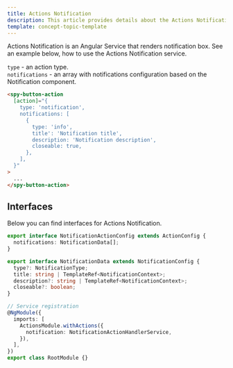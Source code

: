 ```yaml
---
title: Actions Notification
description: This article provides details about the Actions Notification service in the Components Library.
template: concept-topic-template
---
```


Actions Notification is an Angular Service that renders notification box.
See an example below, how to use the Actions Notification service.

`type` - an action type.  
`notifications` - an array with notifications configuration based on the Notification component.  

```html
<spy-button-action
  [action]="{
    type: 'notification',
    notifications: [
      {
        type: 'info',
        title': 'Notification title',
        description: 'Notification description',
        closeable: true,
      },
    ],
  }"
>
  ...
</spy-button-action>
```

## Interfaces

Below you can find interfaces for Actions Notification.

```ts
export interface NotificationActionConfig extends ActionConfig {
  notifications: NotificationData[];
}

export interface NotificationData extends NotificationConfig {
  type?: NotificationType;
  title: string | TemplateRef<NotificationContext>;
  description?: string | TemplateRef<NotificationContext>;
  closeable?: boolean;
}

// Service registration
@NgModule({
  imports: [
    ActionsModule.withActions({
      notification: NotificationActionHandlerService,
    }),
  ],
})
export class RootModule {}
```
